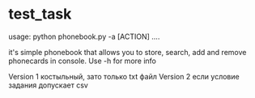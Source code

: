 # test_task

usage: python phonebook.py -a [ACTION] ....

it's simple phonebook that allows you to store, search, add and remove phonecards in console. Use -h for more info


Version 1 костыльный, зато только txt файл
Version 2 если условие задания допускает csv
